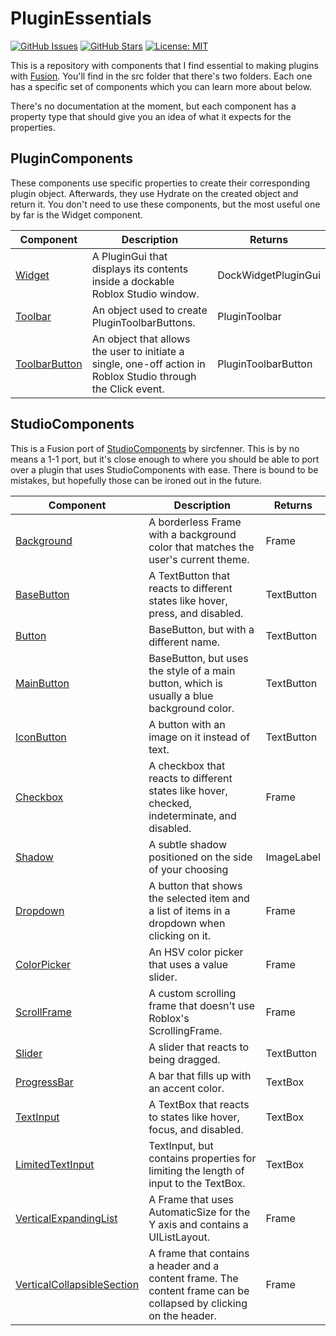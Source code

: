 # PluginEssentials
[![GitHub Issues](https://img.shields.io/github/issues/mvyasu/PluginEssentials.svg)](https://github.com/mvyasu/PluginEssentials/issues)
[![GitHub Stars](https://img.shields.io/github/stars/mvyasu/PluginEssentials.svg)](https://github.com/mvyasu/PluginEssentials/stargazers)
[![License: MIT](https://img.shields.io/badge/License-MIT-blue.svg)](https://opensource.org/licenses/MIT)

This is a repository with components that I find essential to making plugins with [Fusion](https://github.com/Elttob/Fusion). You'll find in the src folder that there's two folders. Each one has a specific set of components which you can learn more about below.

There's no documentation at the moment, but each component has a property type that should give you an idea of what it expects for the properties.

## PluginComponents

These components use specific properties to create their corresponding plugin object. Afterwards, they use Hydrate on the created object and return it. You don't need to use these components, but the most useful one by far is the Widget component.

| Component | Description | Returns |
| --- | --- | --- |
| [Widget](https://github.com/mvyasu/PluginEssentials/blob/main/src/PluginComponents/Widget.lua) | A PluginGui that displays its contents inside a dockable Roblox Studio window. | DockWidgetPluginGui |
| [Toolbar](https://github.com/mvyasu/PluginEssentials/blob/main/src/PluginComponents/Toolbar.lua) | An object used to create PluginToolbarButtons. | PluginToolbar |
| [ToolbarButton](https://github.com/mvyasu/PluginEssentials/blob/main/src/PluginComponents/ToolbarButton.lua) | An object that allows the user to initiate a single, one-off action in Roblox Studio through the Click event. | PluginToolbarButton |

## StudioComponents

This is a Fusion port of [StudioComponents](https://github.com/sircfenner/StudioComponents) by sircfenner. This is by no means a 1-1 port, but it's close enough to where you should be able to port over a plugin that uses StudioComponents with ease. There is bound to be mistakes, but hopefully those can be ironed out in the future.

| Component | Description | Returns |
| --- | --- | --- |
| [Background](https://github.com/mvyasu/PluginEssentials/blob/main/src/StudioComponents/Background.lua) | A borderless Frame with a background color that matches the user's current theme. | Frame |
| [BaseButton](https://github.com/mvyasu/PluginEssentials/blob/main/src/StudioComponents/BaseButton.lua) | A TextButton that reacts to different states like hover, press, and disabled. | TextButton |
| [Button](https://github.com/mvyasu/PluginEssentials/blob/main/src/StudioComponents/Button.lua) | BaseButton, but with a different name. | TextButton |
| [MainButton](https://github.com/mvyasu/PluginEssentials/blob/main/src/StudioComponents/MainButton.lua) | BaseButton, but uses the style of a main button, which is usually a blue background color. | TextButton |
| [IconButton](https://github.com/mvyasu/PluginEssentials/blob/main/src/StudioComponents/IconButton.lua) | A button with an image on it instead of text. | TextButton |
| [Checkbox](https://github.com/mvyasu/PluginEssentials/blob/main/src/StudioComponents/Checkbox.lua) | A checkbox that reacts to different states like hover, checked, indeterminate, and disabled. | Frame |
| [Shadow](https://github.com/mvyasu/PluginEssentials/blob/main/src/StudioComponents/Shadow.lua) | A subtle shadow positioned on the side of your choosing | ImageLabel |
| [Dropdown](https://github.com/mvyasu/PluginEssentials/blob/main/src/StudioComponents/Dropdown/init.lua) | A button that shows the selected item and a list of items in a dropdown when clicking on it. | Frame |
| [ColorPicker](https://github.com/mvyasu/PluginEssentials/blob/main/src/StudioComponents/ColorPicker.lua) | An HSV color picker that uses a value slider. | Frame |
| [ScrollFrame](https://github.com/mvyasu/PluginEssentials/blob/main/src/StudioComponents/ScrollFrame/init.lua) | A custom scrolling frame that doesn't use Roblox's ScrollingFrame. | Frame |
| [Slider](https://github.com/mvyasu/PluginEssentials/blob/main/src/StudioComponents/Slider.lua) | A slider that reacts to being dragged. | TextButton |
| [ProgressBar](https://github.com/mvyasu/PluginEssentials/blob/main/src/StudioComponents/ProgressBar.lua) | A bar that fills up with an accent color. | TextBox |
| [TextInput](https://github.com/mvyasu/PluginEssentials/blob/main/src/StudioComponents/TextInput.lua) | A TextBox that reacts to states like hover, focus, and disabled. | TextBox |
| [LimitedTextInput](https://github.com/mvyasu/PluginEssentials/blob/main/src/StudioComponents/LimitedTextInput.lua) | TextInput, but contains properties for limiting the length of input to the TextBox. | TextBox |
| [VerticalExpandingList](https://github.com/mvyasu/PluginEssentials/blob/main/src/StudioComponents/VerticalExpandingList.lua) | A Frame that uses AutomaticSize for the Y axis and contains a UIListLayout. | Frame |
| [VerticalCollapsibleSection](https://github.com/mvyasu/PluginEssentials/blob/main/src/StudioComponents/VerticalCollapsibleSection.lua) | A frame that contains a header and a content frame. The content frame can be collapsed by clicking on the header.  | Frame |
